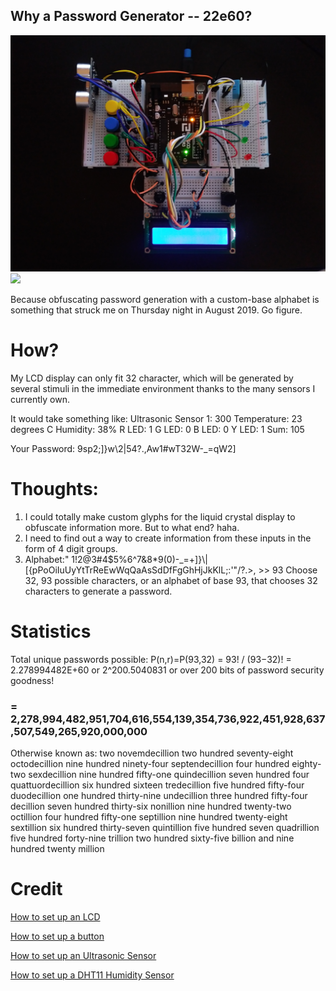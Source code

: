 ## Why a Password Generator -- 22e60?
<img src="pwGenDark.jpg"/>
<img src="whiteboard.jpg"/>


Because obfuscating password generation with a custom-base alphabet is something that struck me on Thursday night in August 2019. Go figure.

# How?

My LCD display can only fit 32 character, which will be generated by several stimuli in the immediate environment thanks to the many sensors I currently own.

It would take something like:
Ultrasonic Sensor 1: 300
Temperature: 23 degrees C
Humidity: 38%
R LED: 1
G LED: 0
B LED: 0
Y LED: 1
Sum: 105

Your Password: 9sp2;]}w\2|54?.,Aw1#wT32W-_=qW2]

# Thoughts:
<ol>
  <li>
    I could totally make custom glyphs for the liquid crystal display to obfuscate information more. But to what end? haha.
  </li>
  <li>
    I need to find out a way to create information from these inputs in the form of 4 digit groups.
  </li>
  <li>
    Alphabet:" 1!2@3#4$5%6^7&8*9(0)-_=+]}\|[{pPoOiIuUyYtTrReEwWqQaAsSdDfFgGhHjJkKlL;:'"/?.>,<mMnNbBvVcCxXzZ"
    >
    >> 93 Choose 32, 93 possible characters, or an alphabet of base 93, that chooses 32 characters to generate a password.
  </li>
</ol>

# Statistics

Total unique passwords possible:
P(n,r)=P(93,32)
= 93! / (93−32)!
= 2.278994482E+60 or 2^200.5040831 or over 200 bits of password security goodness!
### = 2,278,994,482,951,704,616,554,139,354,736,922,451,928,637,507,549,265,920,000,000
Otherwise known as: two novemdecillion two hundred seventy-eight octodecillion nine hundred ninety-four septendecillion four hundred eighty-two sexdecillion nine hundred fifty-one quindecillion seven hundred four quattuordecillion six hundred sixteen tredecillion five hundred fifty-four duodecillion one hundred thirty-nine undecillion three hundred fifty-four decillion seven hundred thirty-six nonillion nine hundred twenty-two octillion four hundred fifty-one septillion nine hundred twenty-eight sextillion six hundred thirty-seven quintillion five hundred seven quadrillion five hundred forty-nine trillion two hundred sixty-five billion and nine hundred twenty million

# Credit
[How to set up an LCD](https://www.youtube.com/watch?v=Mr9FQKcrGpA)

[How to set up a button](https://www.youtube.com/watch?v=VPGRqML_v0w)

[How to set up an Ultrasonic Sensor](https://www.youtube.com/watch?v=ZejQOX69K5M)

[How to set up a DHT11 Humidity Sensor](https://www.youtube.com/watch?v=OogldLc9uYc)
